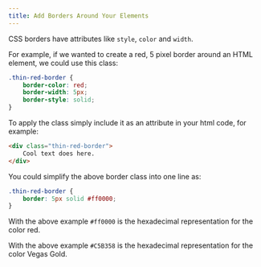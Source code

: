 ```yaml
---
title: Add Borders Around Your Elements
---
```

CSS borders have attributes like `style`, `color` and `width`.

For example, if we wanted to create a red, 5 pixel border around an HTML element, we could use this class:

```css
.thin-red-border { 
    border-color: red;
    border-width: 5px;
    border-style: solid;
}
```

To apply the class simply include it as an attribute in your html code, for example:
```html
<div class="thin-red-border">
	Cool text does here.
</div>
```

You could simplify the above border class into one line as:
```css
.thin-red-border { 
	border: 5px solid #ff0000;
}
```
With the above example `#ff0000` is the hexadecimal representation for the color red.

With the above example `#C5B358` is the hexadecimal representation for the color Vegas Gold.
